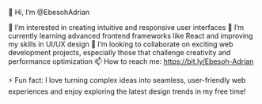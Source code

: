 👋 Hi, I’m @EbesohAdrian

👀 I’m interested in creating intuitive and responsive user interfaces
🌱 I’m currently learning advanced frontend frameworks like React and improving my skills in UI/UX design
💞️ I’m looking to collaborate on exciting web development projects, especially those that challenge creativity and performance optimization
📫 How to reach me: https://bit.ly/Ebesoh-Adrian

⚡ Fun fact: I love turning complex ideas into seamless, user-friendly web experiences and enjoy exploring the latest design trends in my free time!


<!---
EbesohAdrian/EbesohAdrian is a ✨ special ✨ repository because its `README.md` (this file) appears on your GitHub profile.
You can click the Preview link to take a look at your changes.
--->
